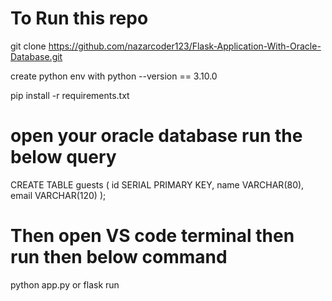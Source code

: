 # To Run this repo
 git clone https://github.com/nazarcoder123/Flask-Application-With-Oracle-Database.git

 create python env with python --version == 3.10.0

 pip install -r requirements.txt

 # open your oracle database run the below query

 CREATE TABLE guests (
    id SERIAL PRIMARY KEY,
    name VARCHAR(80),
    email VARCHAR(120)
);

# Then open VS code terminal then run then below command
 python app.py or flask run 